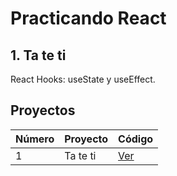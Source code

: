 # Practicando React

## 1. Ta te ti

React Hooks: useState y useEffect.

## Proyectos

| Número | Proyecto | Código                       |
| ------ | -------- | ---------------------------- |
| 1      | Ta te ti | [Ver](projects/01-ta-te-ti/) |
